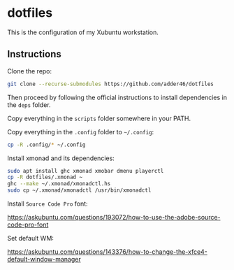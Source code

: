 # dotfiles

This is the configuration of my Xubuntu workstation.

## Instructions

Clone the repo:

```bash
git clone --recurse-submodules https://github.com/adder46/dotfiles
```

Then proceed by following the official instructions to install dependencies in the `deps` folder.

Copy everything in the `scripts` folder somewhere in your PATH.

Copy everything in the `.config` folder to `~/.config`:

```bash
cp -R .config/* ~/.config
```

Install xmonad and its dependencies:

```bash
sudo apt install ghc xmonad xmobar dmenu playerctl
cp -R dotfiles/.xmonad ~
ghc --make ~/.xmonad/xmonadctl.hs
sudo cp ~/.xmonad/xmonadctl /usr/bin/xmonadctl
```

Install `Source Code Pro` font:

https://askubuntu.com/questions/193072/how-to-use-the-adobe-source-code-pro-font

Set default WM:

https://askubuntu.com/questions/143376/how-to-change-the-xfce4-default-window-manager
